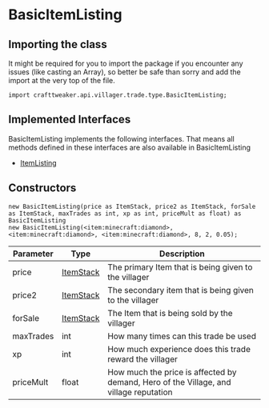 # BasicItemListing

## Importing the class

It might be required for you to import the package if you encounter any issues (like casting an Array), so better be safe than sorry and add the import at the very top of the file.
```zenscript
import crafttweaker.api.villager.trade.type.BasicItemListing;
```


## Implemented Interfaces
BasicItemListing implements the following interfaces. That means all methods defined in these interfaces are also available in BasicItemListing

- [ItemListing](/vanilla/api/villager/trade/ItemListing)

## Constructors


```zenscript
new BasicItemListing(price as ItemStack, price2 as ItemStack, forSale as ItemStack, maxTrades as int, xp as int, priceMult as float) as BasicItemListing
new BasicItemListing(<item:minecraft:diamond>, <item:minecraft:diamond>, <item:minecraft:diamond>, 8, 2, 0.05);
```
| Parameter |                   Type                   |                                      Description                                      |
|-----------|------------------------------------------|---------------------------------------------------------------------------------------|
| price     | [ItemStack](/vanilla/api/item/ItemStack) | The primary Item that is being given to the villager                                  |
| price2    | [ItemStack](/vanilla/api/item/ItemStack) | The secondary item that is being given to the villager                                |
| forSale   | [ItemStack](/vanilla/api/item/ItemStack) | The Item that is being sold by the villager                                           |
| maxTrades | int                                      | How many times can this trade be used                                                 |
| xp        | int                                      | How much experience does this trade reward the villager                               |
| priceMult | float                                    | How much the price is affected by demand, Hero of the Village, and village reputation |



